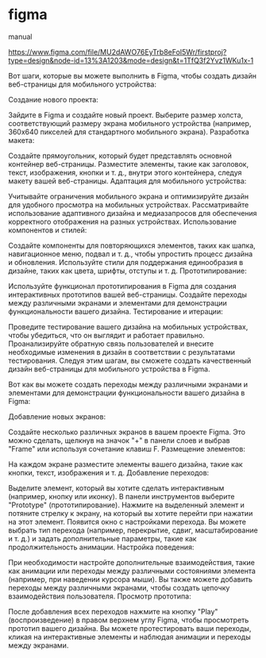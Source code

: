 # figma
manual

https://www.figma.com/file/MU2dAWO76EyTrb8eFoI5Wr/firstproj?type=design&node-id=13%3A1203&mode=design&t=1TfQ3f2Yvz1WKu1x-1

Вот шаги, которые вы можете выполнить в Figma, чтобы создать дизайн веб-страницы для мобильного устройства:

Создание нового проекта:

Зайдите в Figma и создайте новый проект.
Выберите размер холста, соответствующий размеру экрана мобильного устройства (например, 360x640 пикселей для стандартного мобильного экрана).
Разработка макета:

Создайте прямоугольник, который будет представлять основной контейнер веб-страницы.
Разместите элементы, такие как заголовок, текст, изображения, кнопки и т. д., внутри этого контейнера, следуя макету вашей веб-страницы.
Адаптация для мобильного устройства:

Учитывайте ограничения мобильного экрана и оптимизируйте дизайн для удобного просмотра на мобильных устройствах.
Рассматривайте использование адаптивного дизайна и медиазапросов для обеспечения корректного отображения на разных устройствах.
Использование компонентов и стилей:

Создайте компоненты для повторяющихся элементов, таких как шапка, навигационное меню, подвал и т. д., чтобы упростить процесс дизайна и обновления.
Используйте стили для поддержания единообразия в дизайне, таких как цвета, шрифты, отступы и т. д.
Прототипирование:

Используйте функционал прототипирования в Figma для создания интерактивных прототипов вашей веб-страницы.
Создайте переходы между различными экранами и элементами для демонстрации функциональности вашего дизайна.
Тестирование и итерации:

Проведите тестирование вашего дизайна на мобильных устройствах, чтобы убедиться, что он выглядит и работает правильно.
Проанализируйте обратную связь пользователей и внесите необходимые изменения в дизайн в соответствии с результатами тестирования.
Следуя этим шагам, вы сможете создать качественный дизайн веб-страницы для мобильного устройства в Figma.



Вот как вы можете создать переходы между различными экранами и элементами для демонстрации функциональности вашего дизайна в Figma:

Добавление новых экранов:

Создайте несколько различных экранов в вашем проекте Figma. Это можно сделать, щелкнув на значок "+" в панели слоев и выбрав "Frame" или используя сочетание клавиш F.
Размещение элементов:

На каждом экране разместите элементы вашего дизайна, такие как кнопки, текст, изображения и т. д.
Добавление переходов:

Выделите элемент, который вы хотите сделать интерактивным (например, кнопку или иконку).
В панели инструментов выберите "Prototype" (прототипирование).
Нажмите на выделенный элемент и потяните стрелку к экрану, на который вы хотите перейти при нажатии на этот элемент.
Появится окно с настройками перехода. Вы можете выбрать тип перехода (например, перекрытие, сдвиг, масштабирование и т. д.) и задать дополнительные параметры, такие как продолжительность анимации.
Настройка поведения:

При необходимости настройте дополнительные взаимодействия, такие как анимации или переходы между различными состояниями элемента (например, при наведении курсора мыши).
Вы также можете добавить переходы между различными экранами, чтобы создать цепочку взаимодействия пользователя.
Просмотр прототипа:

После добавления всех переходов нажмите на кнопку "Play" (воспроизведение) в правом верхнем углу Figma, чтобы просмотреть прототип вашего дизайна.
Вы можете протестировать ваши переходы, кликая на интерактивные элементы и наблюдая анимации и переходы между экранами.
